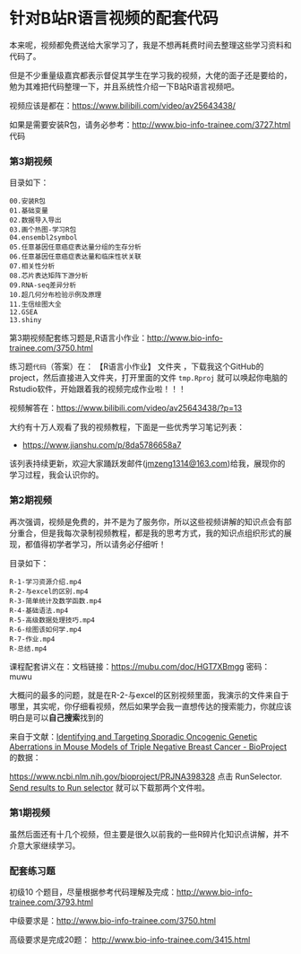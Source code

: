 # 针对B站R语言视频的配套代码

本来呢，视频都免费送给大家学习了，我是不想再耗费时间去整理这些学习资料和代码了。

但是不少重量级嘉宾都表示督促其学生在学习我的视频，大佬的面子还是要给的，勉为其难把代码整理一下，并且系统性介绍一下B站R语言视频吧。

视频应该是都在：https://www.bilibili.com/video/av25643438/  

如果是需要安装R包，请务必参考：http://www.bio-info-trainee.com/3727.html 代码

### 第3期视频

目录如下：

```
00.安装R包
01.基础变量
02.数据导入导出
03.画个热图-学习R包
04.ensembl2symbol
05.任意基因任意癌症表达量分组的生存分析
06.任意基因任意癌症表达量和临床性状关联
07.相关性分析
08.芯片表达矩阵下游分析
09.RNA-seq差异分析
10.超几何分布检验示例及原理
11.生信绘图大全
12.GSEA
13.shiny
```

第3期视频配套练习题是,R语言小作业：http://www.bio-info-trainee.com/3750.html

练习题`代码`（答案）在： 【R语言小作业】 文件夹 ，下载我这个GitHub的project，然后直接进入文件夹，打开里面的文件 `tmp.Rproj` 就可以唤起你电脑的Rstudio软件，开始跟着我的视频完成作业啦！！！

视频解答在：https://www.bilibili.com/video/av25643438/?p=13 

大约有十万人观看了我的视频教程，下面是一些优秀学习笔记列表：

- https://www.jianshu.com/p/8da5786658a7

该列表持续更新，欢迎大家踊跃发邮件(jmzeng1314@163.com)给我，展现你的学习过程，我会认识你的。

### 第2期视频

再次强调，视频是免费的，并不是为了服务你，所以这些视频讲解的知识点会有部分重合，但是我每次录制视频教程，都是我的思考方式，我的知识点组织形式的展现，都值得初学者学习，所以请务必仔细听！

目录如下：

```
R-1-学习资源介绍.mp4
R-2-与excel的区别.mp4
R-3-简单统计及数学函数.mp4
R-4-基础语法.mp4
R-5-高级数据处理技巧.mp4
R-6-绘图该如何学.mp4
R-7-作业.mp4
R-总结.mp4
```

课程配套讲义在：文档链接：https://mubu.com/doc/HGT7XBmgg 密码：muwu

大概问的最多的问题，就是在R-2-与excel的区别视频里面，我演示的文件来自于哪里，其实呢，你仔细看视频，然后如果学会我一直想传达的搜索能力，你就应该明白是可以**自己搜索**找到的

来自于文献：[Identifying and Targeting Sporadic Oncogenic Genetic Aberrations in Mouse Models of Triple Negative Breast Cancer - BioProject](https://www.ncbi.nlm.nih.gov/bioproject/PRJNA398328/) 的数据：

https://www.ncbi.nlm.nih.gov/bioproject/PRJNA398328   点击 RunSelector. [Send results to Run selector](https://www.ncbi.nlm.nih.gov/Traces/study/?WebEnv=NCID_1_17670294_130.14.22.33_5555_1551319669_332912458_0MetA0_S_HStore&query_key=6) 就可以下载那两个文件啦。



### 第1期视频

虽然后面还有十几个视频，但主要是很久以前我的一些R碎片化知识点讲解，并不介意大家继续学习。



### 配套练习题

初级10 个题目，尽量根据参考代码理解及完成：<http://www.bio-info-trainee.com/3793.html>  

中级要求是：http://www.bio-info-trainee.com/3750.html

高级要求是完成20题： <http://www.bio-info-trainee.com/3415.html>

